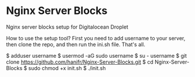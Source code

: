 # Nginx Server Blocks
 Nginx server blocks setup for Digitalocean Droplet
 
  How to use the setup tool?
 First you need to add username to your server, then clone the repo, and then run the ini.sh file. That's all.
 
 $ adduser username
 $ usermod -aG sudo username
 $ su - username
 $ git clone https://github.com/hanifr/Nginx-Server-Blocks.git
 $ cd Nginx-Server-Blocks
 $ sudo chmod +x init.sh
 $ ./init.sh
